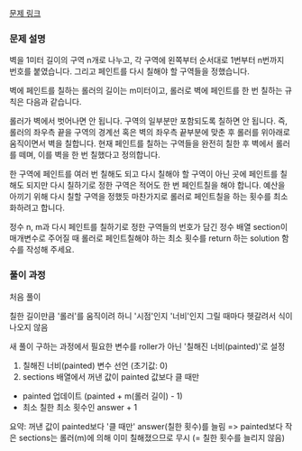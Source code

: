 [문제 링크](https://school.programmers.co.kr/learn/courses/30/lessons/161989)

### 문제 설명

벽을 1미터 길이의 구역 n개로 나누고, 각 구역에 왼쪽부터 순서대로 1번부터 n번까지 번호를 붙였습니다. 그리고 페인트를 다시 칠해야 할 구역들을 정했습니다.

벽에 페인트를 칠하는 롤러의 길이는 m미터이고, 롤러로 벽에 페인트를 한 번 칠하는 규칙은 다음과 같습니다.

롤러가 벽에서 벗어나면 안 됩니다.
구역의 일부분만 포함되도록 칠하면 안 됩니다.
즉, 롤러의 좌우측 끝을 구역의 경계선 혹은 벽의 좌우측 끝부분에 맞춘 후 롤러를 위아래로 움직이면서 벽을 칠합니다. 현재 페인트를 칠하는 구역들을 완전히 칠한 후 벽에서 롤러를 떼며, 이를 벽을 한 번 칠했다고 정의합니다.

한 구역에 페인트를 여러 번 칠해도 되고 다시 칠해야 할 구역이 아닌 곳에 페인트를 칠해도 되지만 다시 칠하기로 정한 구역은 적어도 한 번 페인트칠을 해야 합니다. 예산을 아끼기 위해 다시 칠할 구역을 정했듯 마찬가지로 롤러로 페인트칠을 하는 횟수를 최소화하려고 합니다.

정수 n, m과 다시 페인트를 칠하기로 정한 구역들의 번호가 담긴 정수 배열 section이 매개변수로 주어질 때 롤러로 페인트칠해야 하는 최소 횟수를 return 하는 solution 함수를 작성해 주세요.

### 풀이 과정

처음 풀이

칠한 길이만큼 '롤러'를 움직이려 하니 '시점'인지 '너비'인지 그릴 때마다 헷갈려서 식이 나오지 않음

새 풀이
구하는 과정에서 필요한 변수를 roller가 아닌 '칠해진 너비(painted)'로 설정

1. 칠해진 너비(painted) 변수 선언 (초기값: 0)
2. sections 배열에서 꺼낸 값이 painted 값보다 클 때만

- painted 업데이트 (painted + m(롤러 길이) - 1)
- 최소 칠한 최소 횟수인 answer + 1

요약: 꺼낸 값이 painted보다 '클 때만' answer(칠한 횟수)를 늘림
=> painted보다 작은 sections는 롤러(m)에 의해 이미 칠해졌으므로 무시 (= 칠한 횟수를 늘리지 않음)
